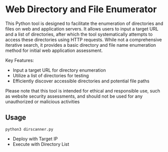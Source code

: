 # Web Directory and File Enumerator #

This Python tool is designed to facilitate the enumeration of directories and files on web and application servers. It allows users to input a target URL and a list of directories, after which the tool systematically attempts to access these directories using HTTP requests. While not a comprehensive iterative search, it provides a basic directory and file name enumeration method for initial web application assessment.

Key Features:

- Input a target URL for directory enumeration
- Utilize a list of directories for testing
- Efficiently discover accessible directories and potential file paths

Please note that this tool is intended for ethical and responsible use, such as website security assessments, and should not be used for any unauthorized or malicious activities

## Usage ##

```python3 dirscanner.py```

- Deploy with Target IP
- Execute with Directory List
